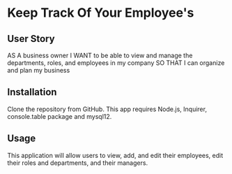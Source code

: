 # Keep Track Of Your Employee's

## User Story
AS A business owner
I WANT to be able to view and manage the departments, roles, and employees in my company
SO THAT I can organize and plan my business

## Installation
Clone the repository from GitHub. This app requires Node.js, Inquirer, console.table package and mysql12.

## Usage
This application will allow users to view, add, and edit their employees, edit their roles and departments, and their managers.